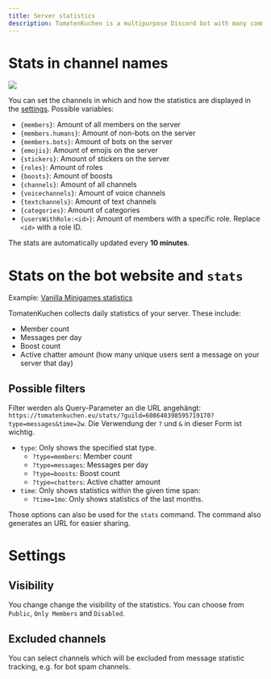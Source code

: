 ```yaml
---
title: Server statistics
description: TomatenKuchen is a multipurpose Discord bot with many common and innovative features for your server. Explains on how to set up server statistics
---
```


# Stats in channel names

![](https://tomatenkuchen.eu/assets/images/stats.webp)

You can set the channels in which and how the statistics are displayed in the [settings](https://tomatenkuchen.eu/dashboard/settings/).
Possible variables:
- `{members}`: Amount of all members on the server
- `{members.humans}`: Amount of non-bots on the server
- `{members.bots}`: Amount of bots on the server
- `{emojis}`: Amount of emojis on the server
- `{stickers}`: Amount of stickers on the server
- `{roles}`: Amount of roles
- `{boosts}`: Amount of boosts
- `{channels}`: Amount of all channels
- `{voicechannels}`: Amount of voice channels
- `{textchannels}`: Amount of text channels
- `{categories}`: Amount of categories
- `{usersWithRole:<id>}`: Amount of members with a specific role. Replace `<id>` with a role ID.

The stats are automatically updated every **10 minutes**.

# Stats on the bot website and `stats`

Example: [Vanilla Minigames statistics](https://tomatenkuchen.eu/stats/?guild=608640398595719170)

TomatenKuchen collects daily statistics of your server. These include:
- Member count
- Messages per day
- Boost count
- Active chatter amount (how many unique users sent a message on your server that day)

## Possible filters
Filter werden als Query-Parameter an die URL angehängt: `https://tomatenkuchen.eu/stats/?guild=608640398595719170?type=messages&time=2w`. Die Verwendung der `?` und `&` in dieser Form ist wichtig.

- `type`: Only shows the specified stat type.
	- `?type=members`: Member count
	- `?type=messages`: Messages per day
	- `?type=boosts`: Boost count
	- `?type=chatters`: Active chatter amount
- `time`: Only shows statistics within the given time span:
	- `?time=1mo`: Only shows statistics of the last months.

Those options can also be used for the `stats` command. The command also generates an URL for easier sharing.

# Settings

## Visibility
You change change the visibility of the statistics. You can choose from `Public`, `Only Members` and `Disabled`.

## Excluded channels
You can select channels which will be excluded from message statistic tracking, e.g. for bot spam channels.
